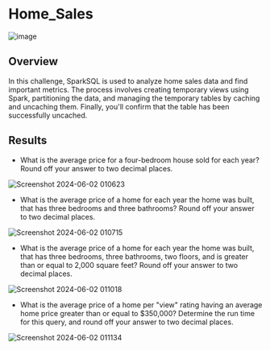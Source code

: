 # Home_Sales
![image](https://github.com/carojasp12/Home_Sales/assets/152667250/340b9272-2045-442e-a337-f272f3dc381d)

## Overview
In this challenge, SparkSQL is used to analyze home sales data and find important metrics. The process involves creating temporary views using Spark, partitioning the data, and managing the temporary tables by caching and uncaching them. Finally, you'll confirm that the table has been successfully uncached.

## Results
-	What is the average price for a four-bedroom house sold for each year? Round off your answer to two decimal places.

![Screenshot 2024-06-02 010623](https://github.com/carojasp12/Home_Sales/assets/152667250/11713a09-9081-42ce-a4dc-8094672eee73)
  
-	What is the average price of a home for each year the home was built, that has three bedrooms and three bathrooms? Round off your answer to two decimal places.

![Screenshot 2024-06-02 010715](https://github.com/carojasp12/Home_Sales/assets/152667250/96e9f7e7-6aeb-493c-8c74-82090d4b0ac2)
  
-	What is the average price of a home for each year the home was built, that has three bedrooms, three bathrooms, two floors, and is greater than or equal to 2,000 square feet? Round off your answer to two decimal places.
  
![Screenshot 2024-06-02 011018](https://github.com/carojasp12/Home_Sales/assets/152667250/a966cc8d-b08d-4317-8fb9-aa5c49b3676c)
  
-	What is the average price of a home per "view" rating having an average home price greater than or equal to $350,000? Determine the run time for this query, and round off your answer to two decimal places.

![Screenshot 2024-06-02 011134](https://github.com/carojasp12/Home_Sales/assets/152667250/01dd3d47-5f0b-45c1-aa2f-87408f1b7bf5)

